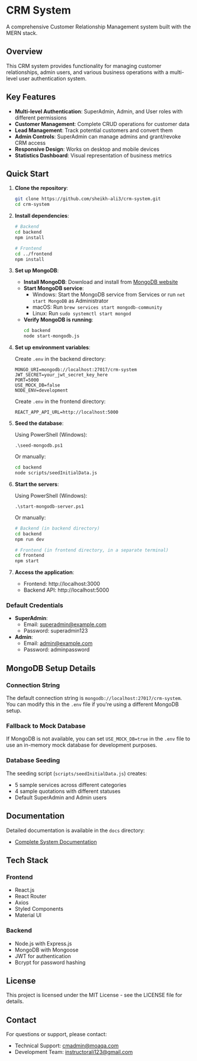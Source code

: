 # CRM System

A comprehensive Customer Relationship Management system built with the MERN stack.

## Overview

This CRM system provides functionality for managing customer relationships, admin users, and various business operations with a multi-level user authentication system.

## Key Features

- **Multi-level Authentication**: SuperAdmin, Admin, and User roles with different permissions
- **Customer Management**: Complete CRUD operations for customer data
- **Lead Management**: Track potential customers and convert them
- **Admin Controls**: SuperAdmin can manage admins and grant/revoke CRM access
- **Responsive Design**: Works on desktop and mobile devices
- **Statistics Dashboard**: Visual representation of business metrics

## Quick Start

1. **Clone the repository**:
   ```bash
   git clone https://github.com/sheikh-ali3/crm-system.git
   cd crm-system
   ```

2. **Install dependencies**:
   ```bash
   # Backend
   cd backend
   npm install

   # Frontend
   cd ../frontend
   npm install
   ```

3. **Set up MongoDB**:
   
   - **Install MongoDB**: Download and install from [MongoDB website](https://www.mongodb.com/try/download/community)
   - **Start MongoDB service**:
     - Windows: Start the MongoDB service from Services or run `net start MongoDB` as Administrator
     - macOS: Run `brew services start mongodb-community`
     - Linux: Run `sudo systemctl start mongod`
   - **Verify MongoDB is running**:
     ```bash
     cd backend
     node start-mongodb.js
     ```

4. **Set up environment variables**:
   
   Create `.env` in the backend directory:
   ```
   MONGO_URI=mongodb://localhost:27017/crm-system
   JWT_SECRET=your_jwt_secret_key_here
   PORT=5000
   USE_MOCK_DB=false
   NODE_ENV=development
   ```

   Create `.env` in the frontend directory:
   ```
   REACT_APP_API_URL=http://localhost:5000
   ```

5. **Seed the database**:
   
   Using PowerShell (Windows):
   ```
   .\seed-mongodb.ps1
   ```
   
   Or manually:
   ```bash
   cd backend
   node scripts/seedInitialData.js
   ```

6. **Start the servers**:

   Using PowerShell (Windows):
   ```
   .\start-mongodb-server.ps1
   ```
   
   Or manually:
   ```bash
   # Backend (in backend directory)
   cd backend
   npm run dev

   # Frontend (in frontend directory, in a separate terminal)
   cd frontend
   npm start
   ```

7. **Access the application**:
   - Frontend: http://localhost:3000
   - Backend API: http://localhost:5000

### Default Credentials
- **SuperAdmin**: 
  - Email: superadmin@example.com
  - Password: superadmin123
- **Admin**:
  - Email: admin@example.com
  - Password: adminpassword

## MongoDB Setup Details

### Connection String
The default connection string is `mongodb://localhost:27017/crm-system`. You can modify this in the `.env` file if you're using a different MongoDB setup.

### Fallback to Mock Database
If MongoDB is not available, you can set `USE_MOCK_DB=true` in the `.env` file to use an in-memory mock database for development purposes.

### Database Seeding
The seeding script (`scripts/seedInitialData.js`) creates:
- 5 sample services across different categories
- 4 sample quotations with different statuses
- Default SuperAdmin and Admin users

## Documentation

Detailed documentation is available in the `docs` directory:

- [Complete System Documentation](docs/CRM_System_Documentation.md)

## Tech Stack

### Frontend
- React.js
- React Router
- Axios
- Styled Components
- Material UI

### Backend
- Node.js with Express.js
- MongoDB with Mongoose
- JWT for authentication
- Bcrypt for password hashing

## License

This project is licensed under the MIT License - see the LICENSE file for details.

## Contact

For questions or support, please contact:
- Technical Support: cmadmin@moaqa.com
- Development Team: instructorali123@gmail.com 
